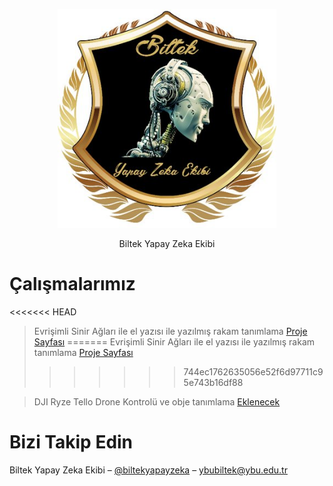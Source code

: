 <p align="center">
  <img src="ReadmeFiles/logo.jpg" width="350" title="hover text">
</p>

<p align="center"> Biltek Yapay Zeka Ekibi </p>

# Çalışmalarımız

<<<<<<< HEAD
> Evrişimli Sinir Ağları ile el yazısı ile yazılmış rakam tanımlama [Proje Sayfası](https://github.com/aybubiltek/yapayzeka/tree/master/Handwritten_Digit_Recognition_Using_CNN)
=======
> Evrişimli Sinir Ağları ile el yazısı ile yazılmış rakam tanımlama [Proje Sayfası](https://github.com/aybubiltek/yapayzeka/tree/master/Handwritten_Digits_Recognition_Using_CNN)
>>>>>>> 744ec1762635056e52f6d97711c95e743b16df88

> DJI Ryze Tello Drone Kontrolü ve obje tanımlama [Eklenecek](https://github.com/aybubiltek/yapayzeka/)


# Bizi Takip Edin

Biltek Yapay Zeka Ekibi – [@biltekyapayzeka](https://twitter.com/biltekyapayzeka) – ybubiltek@ybu.edu.tr
